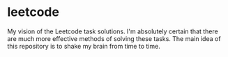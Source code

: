# leetcode
My vision of the Leetcode task solutions. I'm absolutely certain that there are much more effective methods of solving these tasks.
The main idea of this repository is to shake my brain from time to time. 
